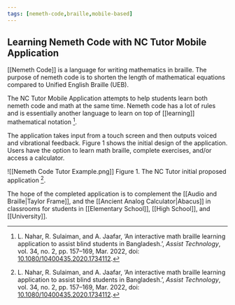 ```yaml
---
tags: [nemeth-code,braille,mobile-based]
---
```


## Learning Nemeth Code with NC Tutor Mobile Application

[[Nemeth Code]] is a language for writing mathematics in braille. The purpose of nemeth code is to shorten the length of mathematical equations compared to Unified English Braille (UEB).

The NC Tutor Mobile Application attempts to help students learn both nemeth code and math at the same time. Nemeth code has a lot of rules and is essentially another language to learn on top of [[learning]] mathematical notation [^1].

The application takes input from a touch screen and then outputs voiced and vibrational feedback. Figure 1 shows the initial design of the application. Users have the option to learn math braille, complete exercises, and/or access a calculator.

![[Nemeth Code Tutor Example.png]]
Figure 1. The NC Tutor initial proposed application [^1].

The hope of the completed application is to complement the [[Audio and Braille|Taylor Frame]], and the [[Ancient Analog Calculator|Abacus]] in classrooms for students in [[Elementary School]], [[High School]], and [[University]].

[^1]: L. Nahar, R. Sulaiman, and A. Jaafar, ‘An interactive math braille learning application to assist blind students in Bangladesh.’, _Assist Technology_, vol. 34, no. 2, pp. 157–169, Mar. 2022, doi: [10.1080/10400435.2020.1734112](https://doi.org/10.1080/10400435.2020.1734112).